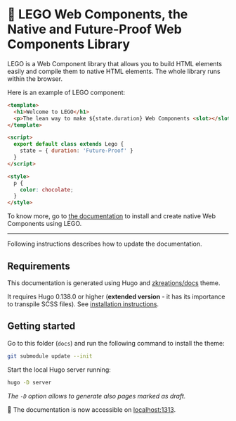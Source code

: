 # 🚀 LEGO Web Components, the Native and Future-Proof Web Components Library

LEGO is a Web Component library that allows you to build HTML elements easily and compile them to native HTML elements. The whole library runs within the browser.

Here is an example of LEGO component:

```html
<template>
  <h1>Welcome to LEGO</h1>
  <p>The lean way to make ${state.duration} Web Components <slot></slot></p>
</template>

<script>
  export default class extends Lego {
    state = { duration: 'Future-Proof' }
  }
</script>

<style>
  p {
    color: chocolate;
  }
</style>
```

To know more, go to [the documentation](https://lego.js.org/) to install and create native Web Components using LEGO.

---

Following instructions describes how to update the documentation.

## Requirements

This documentation is generated using Hugo and [zkreations/docs](https://github.com/zkreations/docs) theme.

It requires Hugo 0.138.0 or higher (**extended version** - it has its importance to transpile SCSS files). See [installation instructions](https://gohugo.io/installation/).

## Getting started

Go to this folder (`docs`) and run the following command to install the theme:

```bash
git submodule update --init
```

Start the local Hugo server running:

```bash
hugo -D server
```

*The `-D` option allows to generate also pages marked as draft.*

🚀 The documentation is now accessible on [localhost:1313](http://localhost:1313).
